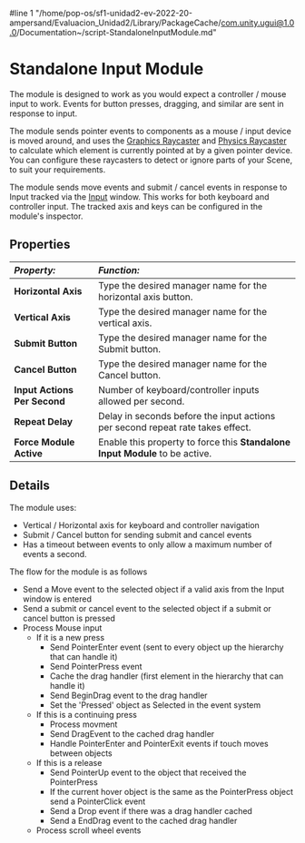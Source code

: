#line 1 "/home/pop-os/sf1-unidad2-ev-2022-20-ampersand/Evaluacion_Unidad2/Library/PackageCache/com.unity.ugui@1.0.0/Documentation~/script-StandaloneInputModule.md"
# Standalone Input Module

The module is designed to work as you would expect a controller / mouse input to work. Events for button presses, dragging, and similar are sent in response to input.

The module sends pointer events to components as a mouse / input device is moved around, and uses the [Graphics Raycaster](script-GraphicRaycaster.md) and [Physics Raycaster](script-PhysicsRaycaster.md) to calculate which element is currently pointed at by a given pointer device. You can configure these raycasters to detect or ignore parts of your Scene, to suit your requirements.

The module sends move events and submit / cancel events in response to Input tracked via the [Input](https://docs.unity3d.com/Manual/class-InputManager.html) window. This works for both keyboard and controller input. The tracked axis and keys can be configured in the module's inspector.


## Properties

|**_Property:_** |**_Function:_** |
|:---|:---|
|__Horizontal Axis__ | Type the desired manager name for the horizontal axis button. |
|__Vertical Axis__ | Type the desired manager name for the vertical axis. |
|__Submit Button__ | Type the desired manager name for the Submit button. |
|__Cancel Button__ | Type the desired manager name for the Cancel button. |
|__Input Actions Per Second__ | Number of keyboard/controller inputs allowed per second. |
|__Repeat Delay__ | Delay in seconds before the input actions per second repeat rate takes effect. |
|__Force Module Active__ | Enable this property to force this __Standalone Input Module__ to be active. |

## Details
The module uses:

- Vertical / Horizontal axis for keyboard and controller navigation
- Submit / Cancel button for sending submit and cancel events
- Has a timeout between events to only allow a maximum number of events a second.

The flow for the module is as follows

- Send a Move event to the selected object if a valid axis from the Input window is entered
- Send a submit or cancel event to the selected object if a submit or cancel button is pressed
- Process Mouse input
    - If it is a new press
        - Send PointerEnter event (sent to every object up the hierarchy that can handle it)
        - Send PointerPress event
        - Cache the drag handler (first element in the hierarchy that can handle it)
        - Send BeginDrag event to the drag handler
        - Set the 'Pressed' object as Selected in the event system
    - If this is a continuing press
        - Process movment
        - Send DragEvent to the cached drag handler
        - Handle PointerEnter and PointerExit events if touch moves between objects
    - If this is a release
        - Send PointerUp event to the object that received the PointerPress
        - If the current hover object is the same as the PointerPress object send a PointerClick event
        - Send a Drop event if there was a drag handler cached
        - Send a EndDrag event to the cached drag handler
    - Process scroll wheel events
